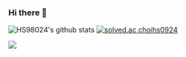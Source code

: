 ### Hi there 👋


![HS98024's github stats](https://github-readme-stats.vercel.app/api?username=HS98094&show_icons=true)
[![solved.ac choihs0924](http://mazassumnida.wtf/api/generate_badge?boj=HS98094)](https://solved.ac/choihs0924)

<img src="https://img.shields.io/badge/Python-3766AB?style=flat-square&logo=Python&logoColor=white"/></a>
<!--
**HS98094/HS98094** is a ✨ _special_ ✨ repository because its `README.md` (this file) appears on your GitHub profile.

Here are some ideas to get you started:

- 🔭 I’m currently working on ...
- 🌱 I’m currently learning ...
- 👯 I’m looking to collaborate on ...
- 🤔 I’m looking for help with ...
- 💬 Ask me about ...
- 📫 How to reach me: ...
- 😄 Pronouns: ...
- ⚡ Fun fact: ...
- ![](https://img.shields.io/github/followers/HS98094?style=social)
- [![Hits](https://hits.seeyoufarm.com/api/count/incr/badge.svg?url=https%3A%2F%2Fgithub.com%2FHS98094&count_bg=%2379C83D&title_bg=%23555555&icon=&icon_color=%23E7E7E7&title=hits&edge_flat=false)](https://hits.seeyoufarm.com)
